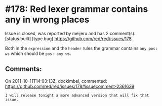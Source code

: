 
#178: Red lexer grammar contains any in wrong places
================================================================================
Issue is closed, was reported by meijeru and has 2 comment(s).
[status.built] [type.bug]
<https://github.com/red/red/issues/178>

Both in the `expression` and the `header` rules the grammar contains `any pos: ws` which should be `pos: any ws`.



Comments:
--------------------------------------------------------------------------------

On 2011-10-11T14:03:13Z, dockimbel, commented:
<https://github.com/red/red/issues/178#issuecomment-2361639>

    I will release tonight a more advanced version that will fix that issue.

